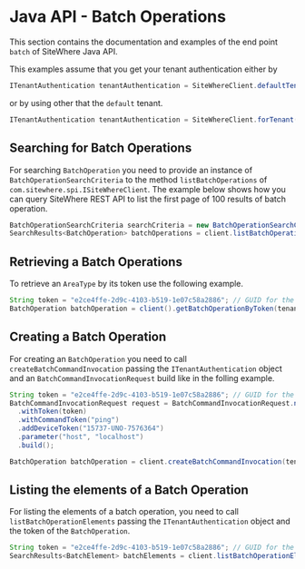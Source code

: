 # Java API - Batch Operations

<Seo/>

This section contains the documentation and examples of the end point `batch` of SiteWhere Java API.

This examples assume that you get your tenant authentication either by

```java
ITenantAuthentication tenantAuthentication = SiteWhereClient.defaultTenant();
```

or by using other that the `default` tenant.

```java
ITenantAuthentication tenantAuthentication = SiteWhereClient.forTenant("token", "auth");
```

## Searching for Batch Operations

For searching `BatchOperation` you need to provide an instance of `BatchOperationSearchCriteria` to the method
`listBatchOperations` of `com.sitewhere.spi.ISiteWhereClient`. The example below shows how you can query SiteWhere REST API to list the first
page of 100 results of batch operation.

```java
BatchOperationSearchCriteria searchCriteria = new BatchOperationSearchCriteria(1, 100);
SearchResults<BatchOperation> batchOperations = client.listBatchOperations(tenantAuthentication, searchCriteria);
```

## Retrieving a Batch Operations

To retrieve an `AreaType` by its token use the following example.

```java
String token = "e2ce4ffe-2d9c-4103-b519-1e07c58a2886"; // GUID for the Batch Operation
BatchOperation batchOperation = client().getBatchOperationByToken(tenantAuthentication, token);
```

## Creating a Batch Operation

For creating an `BatchOperation` you need to call `createBatchCommandInvocation` passing the `ITenantAuthentication` object and an
`BatchCommandInvocationRequest` build like in the folling example.

```java
String token = "e2ce4ffe-2d9c-4103-b519-1e07c58a2886"; // GUID for the Batch Operation
BatchCommandInvocationRequest request = BatchCommandInvocationRequest.newBuilder()
  .withToken(token)
  .withCommandToken("ping")
  .addDeviceToken("15737-UNO-7576364")
  .parameter("host", "localhost")
  .build();

BatchOperation batchOperation = client.createBatchCommandInvocation(tenantAuthentication, request);
```

## Listing the elements of a Batch Operation

For listing the elements of a batch operation, you need to call `listBatchOperationElements` passing the
`ITenantAuthentication` object and the token of the `BatchOperation`.

```java
String token = "e2ce4ffe-2d9c-4103-b519-1e07c58a2886"; // GUID for the Batch Operation
SearchResults<BatchElement> batchElements = client.listBatchOperationElements(tenantAuthentication, token);
```
